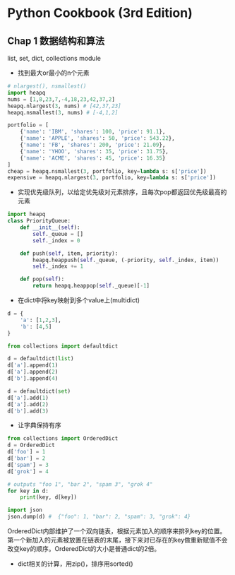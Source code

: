 # Python Cookbook (3rd Edition)

## Chap 1 数据结构和算法
list, set, dict, collections module

- 找到最大or最小的n个元素
```python
# nlargest(), nsmallest()
import heapq
nums = [1,8,23,7,-4,18,23,42,37,2]
heapq.nlargest(3, nums) # [42,37,23]
heapq.nsmallest(3, nums) # [-4,1,2]

portfolio = [
    {'name': 'IBM', 'shares': 100, 'price': 91.1},
    {'name': 'APPLE', 'shares': 50, 'price': 543.22},
    {'name': 'FB', 'shares': 200, 'price': 21.09},
    {'name': 'YHOO', 'shares': 35, 'price': 31.75},
    {'name': 'ACME', 'shares': 45, 'price': 16.35}
]
cheap = heapq.nsmallest(3, portfolio, key=lambda s: s['price'])
expensive = heapq.nlargest(3, portfolio, key=lambda s: s['price'])
```

- 实现优先级队列，以给定优先级对元素排序，且每次pop都返回优先级最高的元素
```python
import heapq
class PriorityQueue:
    def __init__(self):
        self._queue = []
        self._index = 0

    def push(self, item, priority):
        heapq.heappush(self._queue, (-priority, self._index, item))
        self._index += 1

    def pop(self):
        return heapq.heappop(self._queue)[-1]
```

- 在dict中将key映射到多个value上(multidict)
```python
d = {
    'a': [1,2,3],
    'b': [4,5]
}

from collections import defaultdict 

d = defaultdict(list)
d['a'].append(1)
d['a'].append(2)
d['b'].append(4)

d = defaultdict(set)
d['a'].add(1)
d['a'].add(2)
d['b'].add(3)
```

- 让字典保持有序
```python
from collections import OrderedDict
d = OrderedDict
d['foo'] = 1
d['bar'] = 2
d['spam'] = 3
d['grok'] = 4

# outputs "foo 1", "bar 2", "spam 3", "grok 4"
for key in d:
    print(key, d[key])

import json
json.dump(d) #  {"foo": 1, "bar": 2, "spam": 3, "grok": 4}
```
OrderedDict内部维护了一个双向链表，根据元素加入的顺序来排列key的位置。第一个新加入的元素被放置在链表的末尾，接下来对已存在的key做重新赋值不会改变key的顺序。OrderedDict的大小是普通dict的2倍。

- dict相关的计算，用zip()，排序用sorted()
